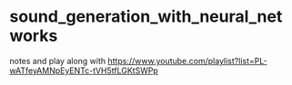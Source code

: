 # sound_generation_with_neural_networks
notes and play along with https://www.youtube.com/playlist?list=PL-wATfeyAMNpEyENTc-tVH5tfLGKtSWPp
